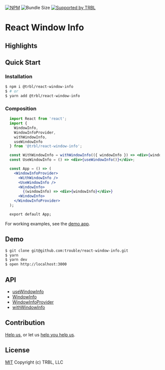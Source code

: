 [![NPM](https://img.shields.io/npm/v/@trbl/react-window-info)](https://www.npmjs.com/@trbl/react-window-info)
![Bundle Size](https://img.shields.io/bundlephobia/minzip/@trbl/react-window-info?label=zipped)
[![Supported by TRBL](https://img.shields.io/badge/supported_by-TRBL-black)](https://github.com/trouble)

# React Window Info

## Highlights

## Quick Start

### Installation

```bash
$ npm i @trbl/react-window-info
$ # or
$ yarn add @trbl/react-window-info
```

### Composition

```jsx
  import React from 'react';
  import {
    WindowInfo,
    WindowInfoProvider,
    withWindowInfo,
    useWindowInfo
  } from '@trbl/react-window-info';

  const WithWindowInfo = withWindowInfo(({ windowInfo }) => <div>{windowInfo}</div>);
  const UseWindowInfo = () => <div>{useWindowInfo()}</div>;

  const App = () => (
    <WindowInfoProvider>
      <WithWindowInfo />
      <UseWindowInfo />
      <WindowInfo>
        {(windowInfo) => <div>{windowInfo}</div>}
      <WindowInfo>
    </WindowInfoProvider>
  );

  export default App;
```

For working examples, see the [demo app](./demo/App.demo.js).

## Demo

```bash
$ git clone git@github.com:trouble/react-window-info.git
$ yarn
$ yarn dev
$ open http://localhost:3000
```

## API

  - [useWindowInfo](./src/useWindowInfo/README.md)
  - [WindowInfo](./src/WindowInfo/README.md)
  - [WindowInfoProvider](./src/WindowInfoProvider/README.md)
  - [withWindowInfo](./src/withWindowInfo/README.md)

## Contribution

[Help us,](https://github.com/trouble/.github/blob/master/CONTRIBUTING.md) or let us [help you help us](https://github.com/trouble/.github/blob/master/SUPPORT.md).

## License

[MIT](https://github.com/trouble/react-window-info/blob/master/LICENSE) Copyright (c) TRBL, LLC
